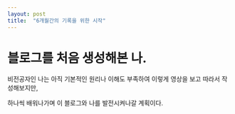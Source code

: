 ```yaml
---
layout: post
title:  "6개월간의 기록을 위한 시작"
---
```


# 블로그를 처음 생성해본 나.

비전공자인 나는 아직 기본적인 원리나 이해도 부족하여 이렇게 영상을 보고 따라서 작성해보지만,

하나씩 배워나가며 이 블로그와 나를 발전시켜나갈 계획이다.

